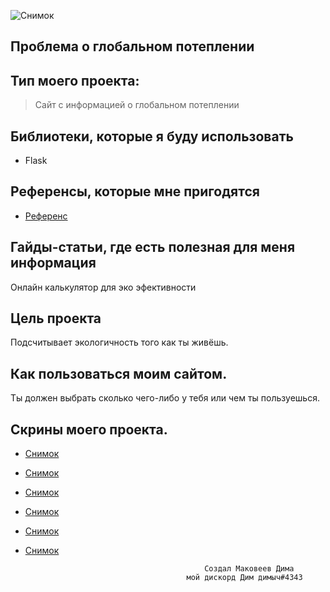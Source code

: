 ![Снимок](https://github.com/MakoveevDmitriy/M8L2/assets/131581608/d786350e-1513-429a-8def-09c68e5c3429)

## Проблема о глобальном потеплении
                                              
## Тип моего проекта:
> Сайт с информацией о глобальном потеплении

## Библиотеки, которые я буду использовать
- Flask

## Референсы, которые мне пригодятся
- [Референс](https://github.com/MakoveevDmitriy/M3L3)

## Гайды-статьи, где есть полезная для меня информация
Онлайн калькулятор для эко эфективности

## Цель проекта
Подсчитывает экологичность того как ты живёшь.

## Как пользоваться моим сайтом.
Ты должен выбрать сколько чего-либо у тебя или чем ты пользуешься.

## Скрины моего проекта.
- [Снимок](https://github.com/MakoveevDmitriy/M8L2/assets/131581608/9b2cd28d-564a-452e-ada1-5c14679b8b38)
- [Снимок](https://github.com/MakoveevDmitriy/M8L2/assets/131581608/3915b44c-3954-44dd-9105-ea82e837ee6e)
- [Снимок](https://github.com/MakoveevDmitriy/M8L2/assets/131581608/f85488e3-214b-4c86-aa6b-88dc6309c260)
- [Снимок](https://github.com/MakoveevDmitriy/M8L2/assets/131581608/314d5a56-8ba3-4b4d-a871-a136ac1b349d)
- [Снимок](https://github.com/MakoveevDmitriy/M8L2/assets/131581608/712ceff6-658e-42a3-a394-edc0a7c60551)
- [Снимок](https://github.com/MakoveevDmitriy/M8L2/assets/131581608/491c5d22-f42e-406f-ab33-8a1762e713c6)


                                              Создал Маковеев Дима
                                          мой дискорд Дим димыч#4343
